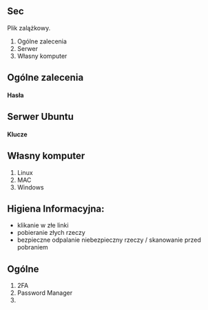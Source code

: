 ## Sec

Plik zalążkowy.

1. Ogólne zalecenia
2. Serwer
3. Własny komputer

## Ogólne zalecenia

#### Hasła

## Serwer Ubuntu

#### Klucze 


## Własny komputer 

1. Linux
2. MAC
3. Windows

## Higiena Informacyjna:

- klikanie w złe linki
- pobieranie złych rzeczy
- bezpieczne odpalanie niebezpieczny rzeczy / skanowanie przed pobraniem 

## Ogólne

1. 2FA
2. Password Manager
3. 
